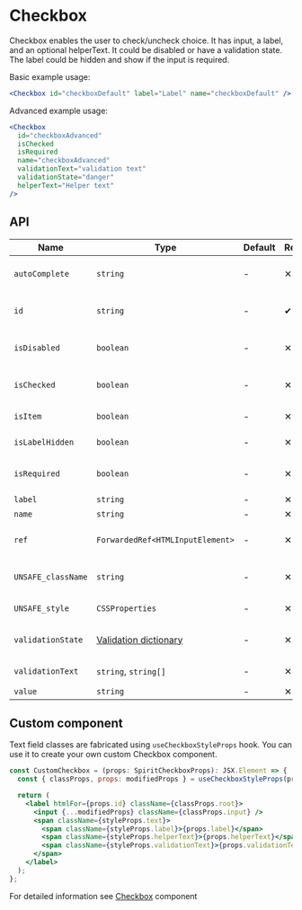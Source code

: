 # Checkbox

Checkbox enables the user to check/uncheck choice.
It has input, a label, and an optional helperText.
It could be disabled or have a validation state.
The label could be hidden and show if the input is required.

Basic example usage:

```jsx
<Checkbox id="checkboxDefault" label="Label" name="checkboxDefault" />
```

Advanced example usage:

```jsx
<Checkbox
  id="checkboxAdvanced"
  isChecked
  isRequired
  name="checkboxAdvanced"
  validationText="validation text"
  validationState="danger"
  helperText="Helper text"
/>
```

## API

| Name               | Type                                           | Default | Required | Description                                          |
| ------------------ | ---------------------------------------------- | ------- | -------- | ---------------------------------------------------- |
| `autoComplete`     | `string`                                       | -       | ✕        | [Automated assistance in filling][autocomplete-attr] |
| `id`               | `string`                                       | -       | ✔        | Input and label identification                       |
| `isDisabled`       | `boolean`                                      | -       | ✕        | Whether is field disabled                            |
| `isChecked`        | `boolean`                                      | -       | ✕        | Whether is field checked                             |
| `isItem`           | `boolean`                                      | -       | ✕        | To render in [Item][item] mode                       |
| `isLabelHidden`    | `boolean`                                      | -       | ✕        | Whether is label hidden                              |
| `isRequired`       | `boolean`                                      | -       | ✕        | Whether is field required                            |
| `label`            | `string`                                       | -       | ✕        | Label text                                           |
| `name`             | `string`                                       | -       | ✕        | Input name                                           |
| `ref`              | `ForwardedRef<HTMLInputElement>`               | -       | ✕        | Input element reference                              |
| `UNSAFE_className` | `string`                                       | -       | ✕        | Wrapper custom class name                            |
| `UNSAFE_style`     | `CSSProperties`                                | -       | ✕        | Wrapper custom style                                 |
| `validationState`  | [Validation dictionary][dictionary-validation] | -       | ✕        | Type of validation state.                            |
| `validationText`   | `string`, `string[]`                           | -       | ✕        | Validation text                                      |
| `value`            | `string`                                       | -       | ✕        | Input value                                          |

## Custom component

Text field classes are fabricated using `useCheckboxStyleProps` hook. You can use it to create your own custom Checkbox component.

```jsx
const CustomCheckbox = (props: SpiritCheckboxProps): JSX.Element => {
  const { classProps, props: modifiedProps } = useCheckboxStyleProps(props);

  return (
    <label htmlFor={props.id} className={classProps.root}>
      <input {...modifiedProps} className={classProps.input} />
      <span className={styleProps.text}>
        <span className={styleProps.label}>{props.label}</span>
        <span className={styleProps.helperText}>{props.helperText}</span>
        <span className={styleProps.validationText}>{props.validationText}</span>
      </span>
    </label>
  );
};
```

For detailed information see [Checkbox](https://github.com/lmc-eu/spirit-design-system/blob/main/packages/web/src/scss/components/Checkbox/README.md) component

[item]: https://github.com/lmc-eu/spirit-design-system/blob/main/packages/web-react/src/components/Item/README.md
[dictionary-validation]: https://github.com/lmc-eu/spirit-design-system/blob/main/docs/DICTIONARIES.md#validation
[autocomplete-attr]: https://developer.mozilla.org/en-US/docs/Web/HTML/Attributes/autocomplete
